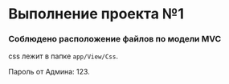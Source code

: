 # Выполнение проекта №1

### Соблюдено расположение файлов по модели MVC 
css лежит в папке `app/View/Css`.

Пароль от Админа: 123.